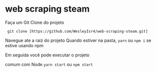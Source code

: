 # web scraping steam

Faça um Git Clone do projeto

 

     git clone [https://github.com/WesleyIsr4/web-scraping-steam.git]

Navegue ate a raiz do projeto
Quando estiver na pasta, `yarn` ou `npm i` se estive usando npm

Em seguida você pode executar o projeto

comum com Node `yarn start` ou `npm start`
